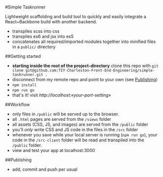 #Simple Taskrunner

Lightweight scaffolding and build tool to quickly and easily integrate a React+Backbone build with another backend.

  - transpiles scss into css
  - transpiles es6 and jsx into es5
  - concatenates all required/imported modules together into minified files in a `public/` directory

##Getting started

  - **starting inside the root of the project-directory** clone this repo with `git clone git@github.com:TIY-Charleston-Front-End-Engineering/simple-taskrunner.git .`
  - disconnect from my remote repo and point to your own (see [Publishing](#publishing))
  - `npm install`
  - `npm run go`
  - that's it! visit *http://localhost:«your-port-setting»*

##Workflow
  - only files in `/public` will be served up to the browser.
  - all `.html` pages are served from the `/views` folder
  - all assets (CSS, JS, and images) are served from the `/public` folder
  - you'll *only* write CSS and JS code in the files in the `/src` folder
  - whenever you save while your local server is running (`npm run go`), your code in the `/src-client` folder will be read and transpiled into the `/public` folder.
  - view and test your app at localhost:3000

##Publishing
  - add, commit and push per usual
